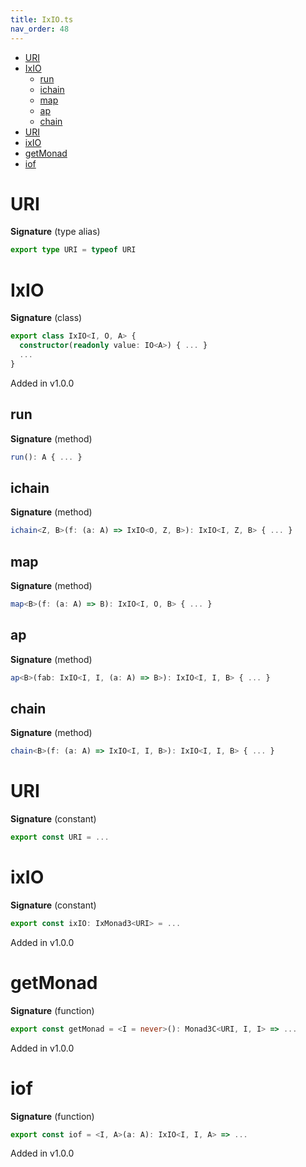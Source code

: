 ```yaml
---
title: IxIO.ts
nav_order: 48
---
```


<!-- START doctoc generated TOC please keep comment here to allow auto update -->
<!-- DON'T EDIT THIS SECTION, INSTEAD RE-RUN doctoc TO UPDATE -->


- [URI](#uri)
- [IxIO](#ixio)
  - [run](#run)
  - [ichain](#ichain)
  - [map](#map)
  - [ap](#ap)
  - [chain](#chain)
- [URI](#uri-1)
- [ixIO](#ixio)
- [getMonad](#getmonad)
- [iof](#iof)

<!-- END doctoc generated TOC please keep comment here to allow auto update -->

# URI

**Signature** (type alias)

```ts
export type URI = typeof URI
```

# IxIO

**Signature** (class)

```ts
export class IxIO<I, O, A> {
  constructor(readonly value: IO<A>) { ... }
  ...
}
```

Added in v1.0.0

## run

**Signature** (method)

```ts
run(): A { ... }
```

## ichain

**Signature** (method)

```ts
ichain<Z, B>(f: (a: A) => IxIO<O, Z, B>): IxIO<I, Z, B> { ... }
```

## map

**Signature** (method)

```ts
map<B>(f: (a: A) => B): IxIO<I, O, B> { ... }
```

## ap

**Signature** (method)

```ts
ap<B>(fab: IxIO<I, I, (a: A) => B>): IxIO<I, I, B> { ... }
```

## chain

**Signature** (method)

```ts
chain<B>(f: (a: A) => IxIO<I, I, B>): IxIO<I, I, B> { ... }
```

# URI

**Signature** (constant)

```ts
export const URI = ...
```

# ixIO

**Signature** (constant)

```ts
export const ixIO: IxMonad3<URI> = ...
```

Added in v1.0.0

# getMonad

**Signature** (function)

```ts
export const getMonad = <I = never>(): Monad3C<URI, I, I> => ...
```

Added in v1.0.0

# iof

**Signature** (function)

```ts
export const iof = <I, A>(a: A): IxIO<I, I, A> => ...
```

Added in v1.0.0
